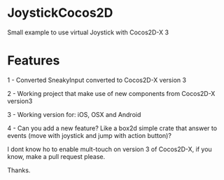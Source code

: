 JoystickCocos2D
===============

Small example to use virtual Joystick with Cocos2D-X 3


Features
===============

1 - Converted SneakyInput converted to Cocos2D-X version 3

2 - Working project that make use of new components from Cocos2D-X version3

3 - Working version for: iOS, OSX and Android

4 - Can you add a new feature? Like a box2d simple crate that answer to events (move with joystick and jump with action button)?



I dont know ho to enable mult-touch on version 3 of Cocos2D-X, if you know, make a pull request please.

Thanks.
